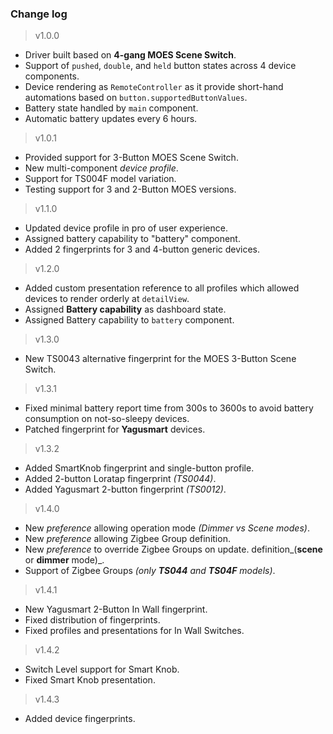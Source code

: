### Change log

> v1.0.0
  - Driver built based on **4-gang MOES Scene Switch**.
  - Support of `pushed`, `double`, and `held` button
    states across 4 device components.
  - Device rendering as `RemoteController` as it provide
    short-hand automations based on `button.supportedButtonValues`.
  - Battery state handled by `main` component.
  - Automatic battery updates every 6 hours.

> v1.0.1
  - Provided support for 3-Button MOES Scene Switch.
  - New multi-component *device profile*.
  - Support for TS004F model variation.
  - Testing support for 3 and 2-Button MOES versions.

> v1.1.0
  - Updated device profile in pro of user experience.
  - Assigned battery capability to "battery" component.
  - Added 2 fingerprints for 3 and 4-button generic devices.

> v1.2.0
  - Added custom presentation reference to all profiles
    which allowed devices to render orderly at `detailView`.
  - Assigned **Battery capability** as dashboard state.
  - Assigned Battery capability to `battery` component.

> v1.3.0
  - New TS0043 alternative fingerprint for the MOES
    3-Button Scene Switch.

> v1.3.1
  - Fixed minimal battery report time from 300s to 3600s
    to avoid battery consumption on not-so-sleepy devices.
  - Patched fingerprint for **Yagusmart** devices.

> v1.3.2
  - Added SmartKnob fingerprint and single-button profile.
  - Added 2-button Loratap fingerprint _(TS0044)_.
  - Added Yagusmart 2-button fingerprint _(TS0012)_.

> v1.4.0
  - New _preference_ allowing operation mode _(Dimmer vs Scene modes)_.
  - New _preference_ allowing Zigbee Group definition.
  - New _preference_ to override Zigbee Groups on update.
    definition_(**scene** or **dimmer** mode)_.
  - Support of Zigbee Groups _(only **TS044** and **TS04F** models)_.

> v1.4.1
  - New Yagusmart 2-Button In Wall fingerprint.
  - Fixed distribution of fingerprints.
  - Fixed profiles and presentations for In Wall Switches.

> v1.4.2
  - Switch Level support for Smart Knob.
  - Fixed Smart Knob presentation.

> v1.4.3
  - Added device fingerprints.
